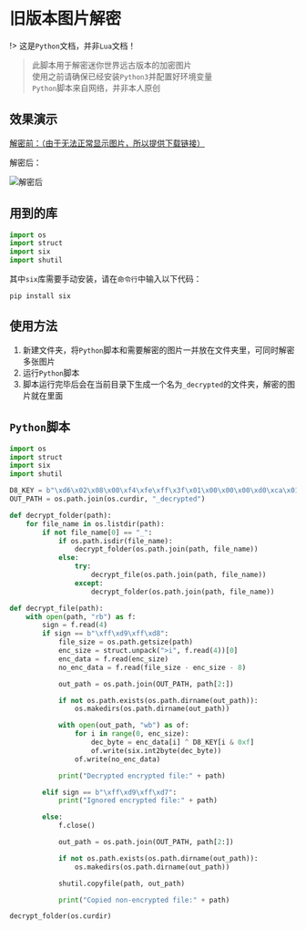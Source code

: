 # 旧版本图片解密

!> 这是`Python`文档，并非`Lua`文档！

> 此脚本用于解密迷你世界远古版本的加密图片  
> 使用之前请确保已经安装`Python3`并配置好环境变量  
> `Python`脚本来自网络，并非本人原创

## 效果演示

[解密前：（由于无法正常显示图片，所以提供下载链接）](https://tatsukimengchen.github.io/devToolbox/docs/development/script/images/rail_detector.zip)

解密后：

![解密后](https://tatsukimengchen.github.io/devToolbox/docs/development/script/images/rail_detector.png)

## 用到的库

```python
import os
import struct
import six
import shutil
```

其中`six`库需要手动安装，请在`命令行`中输入以下代码：

```
pip install six
```

## 使用方法

1. 新建文件夹，将`Python`脚本和需要解密的图片一并放在文件夹里，可同时解密多张图片
2. 运行`Python`脚本
3. 脚本运行完毕后会在当前目录下生成一个名为`_decrypted`的文件夹，解密的图片就在里面

## `Python`脚本

```python
import os
import struct
import six
import shutil

D8_KEY = b"\xd6\x02\x08\x00\xf4\xfe\xff\x3f\x01\x00\x00\x00\xd0\xca\x01\x00"
OUT_PATH = os.path.join(os.curdir, "_decrypted")

def decrypt_folder(path):
    for file_name in os.listdir(path):
        if not file_name[0] == "_":
            if os.path.isdir(file_name):
                decrypt_folder(os.path.join(path, file_name))
            else:
                try:
                    decrypt_file(os.path.join(path, file_name))
                except:
                    decrypt_folder(os.path.join(path, file_name))

def decrypt_file(path):
    with open(path, "rb") as f:
        sign = f.read(4)
        if sign == b"\xff\xd9\xff\xd8":
            file_size = os.path.getsize(path)
            enc_size = struct.unpack(">i", f.read(4))[0]
            enc_data = f.read(enc_size)
            no_enc_data = f.read(file_size - enc_size - 8)

            out_path = os.path.join(OUT_PATH, path[2:])

            if not os.path.exists(os.path.dirname(out_path)):
                os.makedirs(os.path.dirname(out_path))

            with open(out_path, "wb") as of:
                for i in range(0, enc_size):
                    dec_byte = enc_data[i] ^ D8_KEY[i & 0xf]
                    of.write(six.int2byte(dec_byte))
                of.write(no_enc_data)

            print("Decrypted encrypted file:" + path)

        elif sign == b"\xff\xd9\xff\xd7":
            print("Ignored encrypted file:" + path)

        else:
            f.close()

            out_path = os.path.join(OUT_PATH, path[2:])

            if not os.path.exists(os.path.dirname(out_path)):
                os.makedirs(os.path.dirname(out_path))

            shutil.copyfile(path, out_path)

            print("Copied non-encrypted file:" + path)

decrypt_folder(os.curdir)
```